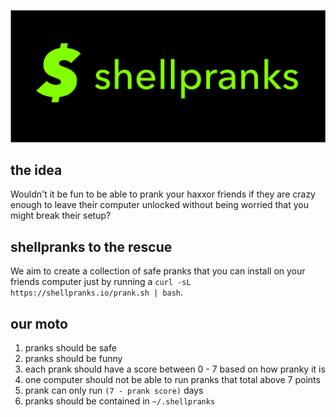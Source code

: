 
![](shellpranks.png)


## the idea
Wouldn't it be fun to be able to prank your haxxor friends if they are crazy enough to leave their computer unlocked without being worried that you might break their setup?


## shellpranks to the rescue
We aim to create a collection of safe pranks that you can install on your friends computer just by running a `curl -sL https://shellpranks.io/prank.sh | bash`. 

## our moto
1. pranks should be safe
1. pranks should be funny
1. each prank should have a score between 0 - 7 based on how pranky it is
1. one computer should not be able to run pranks that total above 7 points
1. prank can only run `(7 - prank score)`  days
1. pranks should be contained in `~/.shellpranks`




